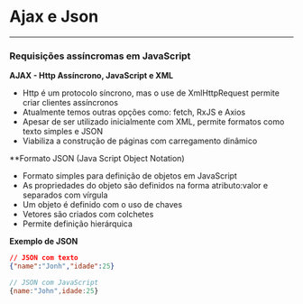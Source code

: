 # Ajax e Json
---
### Requisições assíncromas em JavaScript
**AJAX - Http Assíncrono, JavaScript e XML**
- Http é um protocolo síncrono, mas o use de XmlHttpRequest permite criar clientes assíncronos
- Atualmente temos outras opções como: fetch, RxJS e Axios
- Apesar de ser utilizado inicialmente com XML, permite formatos como texto simples e JSON
- Viabiliza a construção de páginas com carregamento dinâmico

**Formato JSON (Java Script Object Notation)
- Formato simples para definição de objetos em JavaScript
- As propriedades do objeto são definidos na forma atributo:valor e separados com vírgula
- Um objeto é definido com o uso de chaves
- Vetores são criados com colchetes
- Permite definição hierárquica

**Exemplo de JSON**
```json
// JSON com texto
{"name":"Jonh","idade":25}
```
```javascript
// JSON com JavaScript
{name:"John",idade:25}
```
